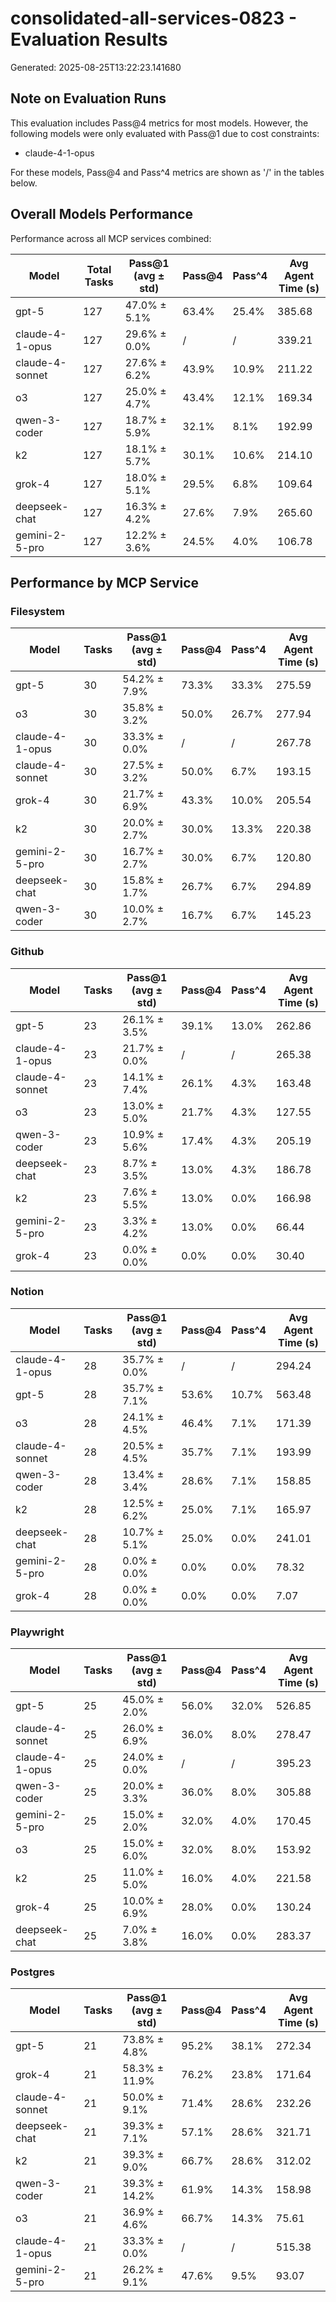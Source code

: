 # consolidated-all-services-0823 - Evaluation Results

Generated: 2025-08-25T13:22:23.141680

## Note on Evaluation Runs

This evaluation includes Pass@4 metrics for most models. However, the following models were only evaluated with Pass@1 due to cost constraints:

- claude-4-1-opus

For these models, Pass@4 and Pass^4 metrics are shown as '/' in the tables below.

## Overall Models Performance

Performance across all MCP services combined:

| Model | Total Tasks | Pass@1 (avg ± std) | Pass@4 | Pass^4 | Avg Agent Time (s) |
|-------|-------------|--------|----------|----------|-------------------|
| gpt-5 | 127 | 47.0% ± 5.1% | 63.4% | 25.4% | 385.68 |
| claude-4-1-opus | 127 | 29.6% ± 0.0% | / | / | 339.21 |
| claude-4-sonnet | 127 | 27.6% ± 6.2% | 43.9% | 10.9% | 211.22 |
| o3 | 127 | 25.0% ± 4.7% | 43.4% | 12.1% | 169.34 |
| qwen-3-coder | 127 | 18.7% ± 5.9% | 32.1% | 8.1% | 192.99 |
| k2 | 127 | 18.1% ± 5.7% | 30.1% | 10.6% | 214.10 |
| grok-4 | 127 | 18.0% ± 5.1% | 29.5% | 6.8% | 109.64 |
| deepseek-chat | 127 | 16.3% ± 4.2% | 27.6% | 7.9% | 265.60 |
| gemini-2-5-pro | 127 | 12.2% ± 3.6% | 24.5% | 4.0% | 106.78 |

## Performance by MCP Service

### Filesystem

| Model | Tasks | Pass@1 (avg ± std) | Pass@4 | Pass^4 | Avg Agent Time (s) |
|-------|-------|--------|----------|----------|-------------------|
| gpt-5 | 30 | 54.2% ± 7.9% | 73.3% | 33.3% | 275.59 |
| o3 | 30 | 35.8% ± 3.2% | 50.0% | 26.7% | 277.94 |
| claude-4-1-opus | 30 | 33.3% ± 0.0% | / | / | 267.78 |
| claude-4-sonnet | 30 | 27.5% ± 3.2% | 50.0% | 6.7% | 193.15 |
| grok-4 | 30 | 21.7% ± 6.9% | 43.3% | 10.0% | 205.54 |
| k2 | 30 | 20.0% ± 2.7% | 30.0% | 13.3% | 220.38 |
| gemini-2-5-pro | 30 | 16.7% ± 2.7% | 30.0% | 6.7% | 120.80 |
| deepseek-chat | 30 | 15.8% ± 1.7% | 26.7% | 6.7% | 294.89 |
| qwen-3-coder | 30 | 10.0% ± 2.7% | 16.7% | 6.7% | 145.23 |

### Github

| Model | Tasks | Pass@1 (avg ± std) | Pass@4 | Pass^4 | Avg Agent Time (s) |
|-------|-------|--------|----------|----------|-------------------|
| gpt-5 | 23 | 26.1% ± 3.5% | 39.1% | 13.0% | 262.86 |
| claude-4-1-opus | 23 | 21.7% ± 0.0% | / | / | 265.38 |
| claude-4-sonnet | 23 | 14.1% ± 7.4% | 26.1% | 4.3% | 163.48 |
| o3 | 23 | 13.0% ± 5.0% | 21.7% | 4.3% | 127.55 |
| qwen-3-coder | 23 | 10.9% ± 5.6% | 17.4% | 4.3% | 205.19 |
| deepseek-chat | 23 | 8.7% ± 3.5% | 13.0% | 4.3% | 186.78 |
| k2 | 23 | 7.6% ± 5.5% | 13.0% | 0.0% | 166.98 |
| gemini-2-5-pro | 23 | 3.3% ± 4.2% | 13.0% | 0.0% | 66.44 |
| grok-4 | 23 | 0.0% ± 0.0% | 0.0% | 0.0% | 30.40 |

### Notion

| Model | Tasks | Pass@1 (avg ± std) | Pass@4 | Pass^4 | Avg Agent Time (s) |
|-------|-------|--------|----------|----------|-------------------|
| claude-4-1-opus | 28 | 35.7% ± 0.0% | / | / | 294.24 |
| gpt-5 | 28 | 35.7% ± 7.1% | 53.6% | 10.7% | 563.48 |
| o3 | 28 | 24.1% ± 4.5% | 46.4% | 7.1% | 171.39 |
| claude-4-sonnet | 28 | 20.5% ± 4.5% | 35.7% | 7.1% | 193.99 |
| qwen-3-coder | 28 | 13.4% ± 3.4% | 28.6% | 7.1% | 158.85 |
| k2 | 28 | 12.5% ± 6.2% | 25.0% | 7.1% | 165.97 |
| deepseek-chat | 28 | 10.7% ± 5.1% | 25.0% | 0.0% | 241.01 |
| gemini-2-5-pro | 28 | 0.0% ± 0.0% | 0.0% | 0.0% | 78.32 |
| grok-4 | 28 | 0.0% ± 0.0% | 0.0% | 0.0% | 7.07 |

### Playwright

| Model | Tasks | Pass@1 (avg ± std) | Pass@4 | Pass^4 | Avg Agent Time (s) |
|-------|-------|--------|----------|----------|-------------------|
| gpt-5 | 25 | 45.0% ± 2.0% | 56.0% | 32.0% | 526.85 |
| claude-4-sonnet | 25 | 26.0% ± 6.9% | 36.0% | 8.0% | 278.47 |
| claude-4-1-opus | 25 | 24.0% ± 0.0% | / | / | 395.23 |
| qwen-3-coder | 25 | 20.0% ± 3.3% | 36.0% | 8.0% | 305.88 |
| gemini-2-5-pro | 25 | 15.0% ± 2.0% | 32.0% | 4.0% | 170.45 |
| o3 | 25 | 15.0% ± 6.0% | 32.0% | 8.0% | 153.92 |
| k2 | 25 | 11.0% ± 5.0% | 16.0% | 4.0% | 221.58 |
| grok-4 | 25 | 10.0% ± 6.9% | 28.0% | 0.0% | 130.24 |
| deepseek-chat | 25 | 7.0% ± 3.8% | 16.0% | 0.0% | 283.37 |

### Postgres

| Model | Tasks | Pass@1 (avg ± std) | Pass@4 | Pass^4 | Avg Agent Time (s) |
|-------|-------|--------|----------|----------|-------------------|
| gpt-5 | 21 | 73.8% ± 4.8% | 95.2% | 38.1% | 272.34 |
| grok-4 | 21 | 58.3% ± 11.9% | 76.2% | 23.8% | 171.64 |
| claude-4-sonnet | 21 | 50.0% ± 9.1% | 71.4% | 28.6% | 232.26 |
| deepseek-chat | 21 | 39.3% ± 7.1% | 57.1% | 28.6% | 321.71 |
| k2 | 21 | 39.3% ± 9.0% | 66.7% | 28.6% | 312.02 |
| qwen-3-coder | 21 | 39.3% ± 14.2% | 61.9% | 14.3% | 158.98 |
| o3 | 21 | 36.9% ± 4.6% | 66.7% | 14.3% | 75.61 |
| claude-4-1-opus | 21 | 33.3% ± 0.0% | / | / | 515.38 |
| gemini-2-5-pro | 21 | 26.2% ± 9.1% | 47.6% | 9.5% | 93.07 |
